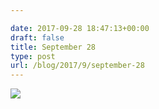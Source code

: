 ```yaml
---

date: 2017-09-28 18:47:13+00:00
draft: false
title: September 28
type: post
url: /blog/2017/9/september-28
---
```




  
   ![](/images/2017-09-28-20179september-28/IMG_2339.jpg)

  


